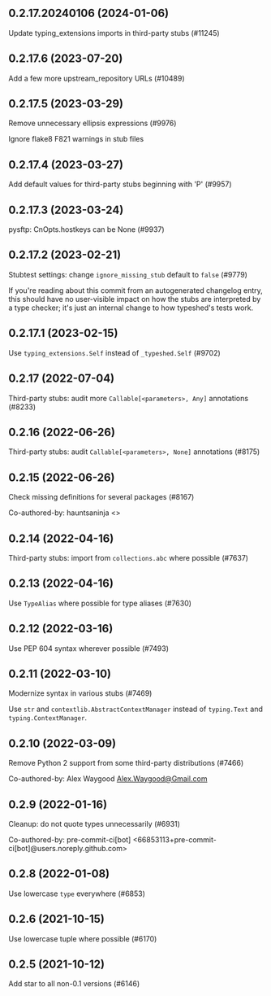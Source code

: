 ## 0.2.17.20240106 (2024-01-06)

Update typing_extensions imports in third-party stubs (#11245)

## 0.2.17.6 (2023-07-20)

Add a few more upstream_repository URLs (#10489)

## 0.2.17.5 (2023-03-29)

Remove unnecessary ellipsis expressions (#9976)

Ignore flake8 F821 warnings in stub files

## 0.2.17.4 (2023-03-27)

Add default values for third-party stubs beginning with 'P' (#9957)

## 0.2.17.3 (2023-03-24)

pysftp: CnOpts.hostkeys can be None (#9937)

## 0.2.17.2 (2023-02-21)

Stubtest settings: change `ignore_missing_stub` default to `false` (#9779)

If you're reading about this commit from an autogenerated changelog entry, this should have no user-visible impact on how the stubs are interpreted by a type checker; it's just an internal change to how typeshed's tests work.

## 0.2.17.1 (2023-02-15)

Use `typing_extensions.Self` instead of `_typeshed.Self` (#9702)

## 0.2.17 (2022-07-04)

Third-party stubs: audit more `Callable[<parameters>, Any]` annotations (#8233)

## 0.2.16 (2022-06-26)

Third-party stubs: audit `Callable[<parameters>, None]` annotations (#8175)

## 0.2.15 (2022-06-26)

Check missing definitions for several packages (#8167)

Co-authored-by: hauntsaninja <>

## 0.2.14 (2022-04-16)

Third-party stubs: import from `collections.abc` where possible (#7637)

## 0.2.13 (2022-04-16)

Use `TypeAlias` where possible for type aliases (#7630)

## 0.2.12 (2022-03-16)

Use PEP 604 syntax wherever possible (#7493)

## 0.2.11 (2022-03-10)

Modernize syntax in various stubs (#7469)

Use `str` and `contextlib.AbstractContextManager` instead of `typing.Text` and `typing.ContextManager`.

## 0.2.10 (2022-03-09)

Remove Python 2 support from some third-party distributions (#7466)

Co-authored-by: Alex Waygood <Alex.Waygood@Gmail.com>

## 0.2.9 (2022-01-16)

Cleanup: do not quote types unnecessarily (#6931)

Co-authored-by: pre-commit-ci[bot] <66853113+pre-commit-ci[bot]@users.noreply.github.com>

## 0.2.8 (2022-01-08)

Use lowercase `type` everywhere (#6853)

## 0.2.6 (2021-10-15)

Use lowercase tuple where possible (#6170)

## 0.2.5 (2021-10-12)

Add star to all non-0.1 versions (#6146)

